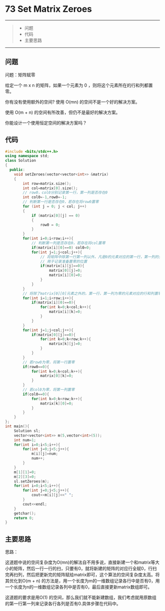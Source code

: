 # 73 Set Matrix Zeroes

---

> * 问题
> * 代码
> * 主要思路

---

## 问题

问题：矩阵赋零

给定一个 m x n 的矩阵，如果一个元素为 0 ，则将这个元素所在的行和列都置零。

你有没有使用额外的空间? 使用 O(mn) 的空间不是一个好的解决方案。 

使用 O(m + n) 的空间有所改善，但仍不是最好的解决方案。 

你能设计一个使用恒定空间的解决方案吗？

## 代码

```c++
#include <bits/stdc++.h>
using namespace std;
class Solution
{
  public:
    void setZeroes(vector<vector<int>> &matrix)
    {
        int row=matrix.size();
        int col=matrix[0].size();
        // row0，col0分别记录第一行，第一列是否存在0
        int col0=-1,row0=-1;
        // 判断第一行是否存在0，若存在将row0置零
        for (int j = 0; j < col; j++)
        {
            if (matrix[0][j] == 0)
            {
                row0 = 0;
            }
        }
        for(int i=0;i<row;i++){
            // 判断第一列是否存在0，若存在将col置零
            if(matrix[i][0]==0) col0=0;
            for(int j=1;j<col;j++){
                // 将矩阵中除第一行第一列以外，凡是0的元素对应的第一行，第一列的元素置零
                // 用于记录准备置零的位置
                if(matrix[i][j]==0){
                    matrix[0][j]=0;
                    matrix[i][0]=0;
                }
            }
        }
        // 将除了matrix[0][0]元素之外的，第一行，第一列为零的元素对应的行和列置零
        for(int i=1;i<row;i++){
            if(matrix[i][0]==0){
                for(int k=0;k<col;k++){
                    matrix[i][k]=0;
                }
            }
        }
        for(int j=1;j<col;j++){
            if(matrix[0][j]==0){
                for(int k=0;k<row;k++){
                    matrix[k][j]=0;
                }
            }
        }
        // 若row0为零，将第一行置零
        if(row0==0){
            for(int k=0;k<col;k++){
                matrix[0][k]=0;
            }
        }
        // 若col0为零，将第一列置零
        if(col0==0){
            for(int k=0;k<row;k++){
                matrix[k][0]=0;
            }
        }
    }
};
int main(){
    Solution sl;
    vector<vector<int>> m(5,vector<int>(5));
    int num=1;
    for(int i=0;i<5;i++){
        for(int j=0;j<5;j++){
            m[i][j]=num;
            num++;
        }
    }
    m[1][1]=0;
    m[2][3]=0;
    sl.setZeroes(m);
    for(int i=0;i<5;i++){
        for(int j=0;j<5;j++){
            cout<<m[i][j]<<" ";
        }
        cout<<endl;
    }
    getchar();
    return 0;
}
```

## 主要思路

思路：

这道题中说的空间复杂度为O(mn)的解法自不用多说，直接新建一个和matrix等大小的矩阵，然后一行一行的扫，只要有0，就将新建的矩阵的对应行全赋0，行扫完再扫列，然后把更新完的矩阵赋给matrix即可，这个算法的空间复杂度太高。将其优化到O(m + n) 的方法是，用一个长度为m的一维数组记录各行中是否有0，用一个长度为n的一维数组记录各列中是否有0，最后直接更新matrix数组即可。

这道题的要求是用O(1) 的空间，那么我们就不能新建数组，我们考虑就用原数组的第一行第一列来记录各行各列是否有0.具体步骤在代码中。